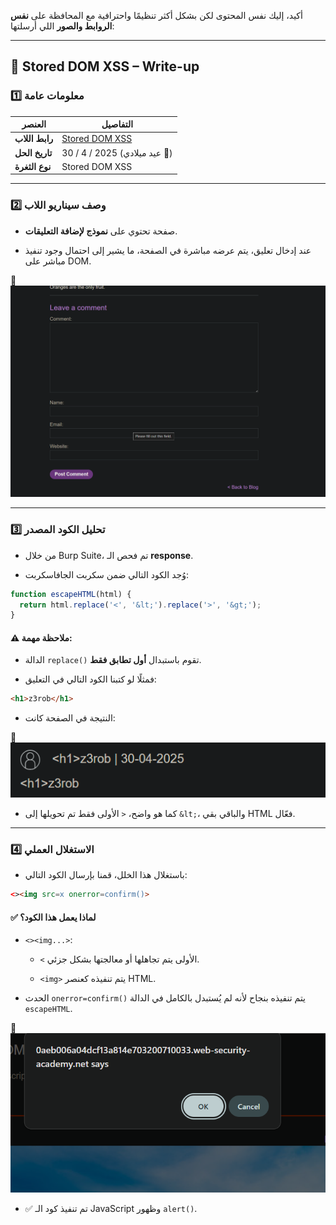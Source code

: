 أكيد، إليك نفس المحتوى لكن بشكل أكثر تنظيمًا واحترافية مع المحافظة على **نفس الروابط والصور** اللي أرسلتها:

---

## 🧠 Stored DOM XSS – Write-up

### 1️⃣ معلومات عامة

|العنصر|التفاصيل|
|---|---|
|**رابط اللاب**|[Stored DOM XSS](https://portswigger.net/web-security/cross-site-scripting/dom-based/lab-dom-xss-stored)|
|**تاريخ الحل**|30 / 4 / 2025 (عيد ميلادي 🎉)|
|**نوع الثغرة**|Stored DOM XSS|

---

### 2️⃣ وصف سيناريو اللاب

- صفحة تحتوي على **نموذج لإضافة التعليقات**.
    
- عند إدخال تعليق، يتم عرضه مباشرة في الصفحة، ما يشير إلى احتمال وجود تنفيذ مباشر على DOM.
    

📸  
![Pasted image](../images/Pasted%20image%2020250430023151.png)

---

### 3️⃣ تحليل الكود المصدر

- من خلال Burp Suite، تم فحص الـ **response**.
    
- وُجد الكود التالي ضمن سكربت الجافاسكربت:
    

```js
function escapeHTML(html) {
  return html.replace('<', '&lt;').replace('>', '&gt;');
}
```

#### ⚠️ ملاحظة مهمة:

- الدالة `replace()` تقوم باستبدال **أول تطابق فقط**.
    
- فمثلًا لو كتبنا الكود التالي في التعليق:
    

```html
<h1>z3rob</h1>
```

- النتيجة في الصفحة كانت:
    

📸  
![Pasted image](../images/Pasted%20image%2020250430023738.png)

- كما هو واضح، `<` الأولى فقط تم تحويلها إلى `&lt;`، والباقي بقي HTML فعّال.
    

---

### 4️⃣ الاستغلال العملي

- باستغلال هذا الخلل، قمنا بإرسال الكود التالي:
    

```html
<><img src=x onerror=confirm()>
```

#### ✅ لماذا يعمل هذا الكود؟

- `<><img...>`:
    
    - `<` الأولى يتم تجاهلها أو معالجتها بشكل جزئي.
        
    - `<img>` يتم تنفيذه كعنصر HTML.
        
- الحدث `onerror=confirm()` يتم تنفيذه بنجاح لأنه لم يُستبدل بالكامل في الدالة `escapeHTML`.
    

📸  
![Pasted image](../images/Pasted%20image%2020250430024307.png)

- ✅ تم تنفيذ كود الـ JavaScript وظهور `alert()`.
